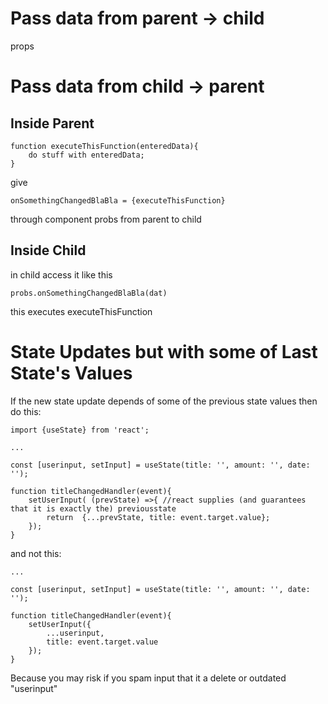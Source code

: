 # Pass data from parent -> child
props


# Pass data from child -> parent
## Inside Parent
	function executeThisFunction(enteredData){
		do stuff with enteredData;
	}
give

	onSomethingChangedBlaBla = {executeThisFunction} 

through component probs from parent to child

## Inside Child
in child access it like this

	probs.onSomethingChangedBlaBla(dat)

this executes executeThisFunction

# State Updates but with some of Last State's Values
If the new state update depends of some of the previous state values then do this:

	import {useState} from 'react';

	...

	const [userinput, setInput] = useState(title: '', amount: '', date: '');

	function titleChangedHandler(event){
		setUserInput( (prevState) =>{ //react supplies (and guarantees that it is exactly the) previousstate
			return	{...prevState, title: event.target.value};
		});
	}

and not this:

	...

	const [userinput, setInput] = useState(title: '', amount: '', date: '');

	function titleChangedHandler(event){
		setUserInput({
			...userinput, 
			title: event.target.value
		});
	}


Because you may risk if you spam input that it a delete or outdated "userinput"


